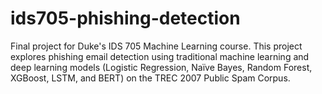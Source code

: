 # ids705-phishing-detection
Final project for Duke's IDS 705 Machine Learning course. This project explores phishing email detection using traditional machine learning and deep learning models (Logistic Regression, Naïve Bayes, Random Forest, XGBoost, LSTM, and BERT) on the TREC 2007 Public Spam Corpus.
